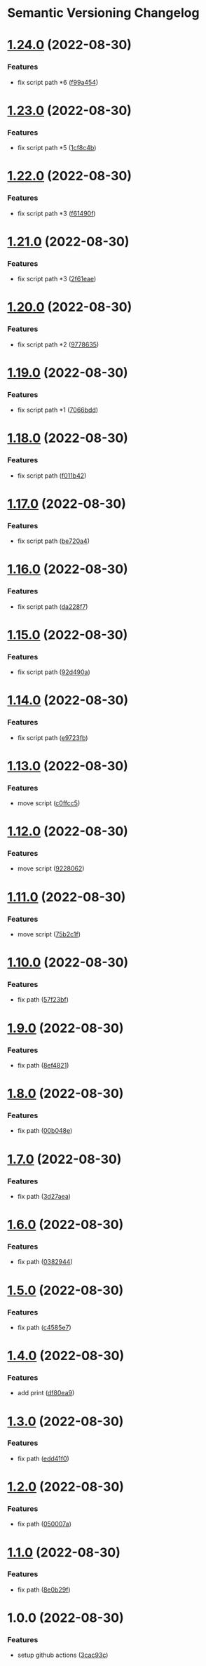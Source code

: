 # Semantic Versioning Changelog

# [1.24.0](https://github.com/adrianostas/flutter-monorepo/compare/v1.23.0...v1.24.0) (2022-08-30)


### Features

* fix script path *6 ([f99a454](https://github.com/adrianostas/flutter-monorepo/commit/f99a4543c67b1a68be15b7064aa924897f9b7b86))

# [1.23.0](https://github.com/adrianostas/flutter-monorepo/compare/v1.22.0...v1.23.0) (2022-08-30)


### Features

* fix script path *5 ([1cf8c4b](https://github.com/adrianostas/flutter-monorepo/commit/1cf8c4be515d9ef2ffcf79501097dda868f01b49))

# [1.22.0](https://github.com/adrianostas/flutter-monorepo/compare/v1.21.0...v1.22.0) (2022-08-30)


### Features

* fix script path *3 ([f61490f](https://github.com/adrianostas/flutter-monorepo/commit/f61490feb522d23682fb476ff7d7a39fe55be894))

# [1.21.0](https://github.com/adrianostas/flutter-monorepo/compare/v1.20.0...v1.21.0) (2022-08-30)


### Features

* fix script path *3 ([2f61eae](https://github.com/adrianostas/flutter-monorepo/commit/2f61eae4bc50a23b0203d7833c2e0319f0f89ae0))

# [1.20.0](https://github.com/adrianostas/flutter-monorepo/compare/v1.19.0...v1.20.0) (2022-08-30)


### Features

* fix script path *2 ([9778635](https://github.com/adrianostas/flutter-monorepo/commit/9778635559fd3e9e95a5b36945dd950bec36427b))

# [1.19.0](https://github.com/adrianostas/flutter-monorepo/compare/v1.18.0...v1.19.0) (2022-08-30)


### Features

* fix script path *1 ([7066bdd](https://github.com/adrianostas/flutter-monorepo/commit/7066bddf2104b3b8ddf7433e1fa345bb6e135aae))

# [1.18.0](https://github.com/adrianostas/flutter-monorepo/compare/v1.17.0...v1.18.0) (2022-08-30)


### Features

* fix script path ([f011b42](https://github.com/adrianostas/flutter-monorepo/commit/f011b421b881bdeebc183c3ecdb8078c265641b8))

# [1.17.0](https://github.com/adrianostas/flutter-monorepo/compare/v1.16.0...v1.17.0) (2022-08-30)


### Features

* fix script path ([be720a4](https://github.com/adrianostas/flutter-monorepo/commit/be720a483c417280678491b43b1458933e365754))

# [1.16.0](https://github.com/adrianostas/flutter-monorepo/compare/v1.15.0...v1.16.0) (2022-08-30)


### Features

* fix script path ([da228f7](https://github.com/adrianostas/flutter-monorepo/commit/da228f7918d5bd9981641df67c4a4d5af142a921))

# [1.15.0](https://github.com/adrianostas/flutter-monorepo/compare/v1.14.0...v1.15.0) (2022-08-30)


### Features

* fix script path ([92d490a](https://github.com/adrianostas/flutter-monorepo/commit/92d490a9a6bc9c5ba13449f51b99e4437fc93e8b))

# [1.14.0](https://github.com/adrianostas/flutter-monorepo/compare/v1.13.0...v1.14.0) (2022-08-30)


### Features

* fix script path ([e9723fb](https://github.com/adrianostas/flutter-monorepo/commit/e9723fb0017305f676fedce0d9b3bc2b692ca748))

# [1.13.0](https://github.com/adrianostas/flutter-monorepo/compare/v1.12.0...v1.13.0) (2022-08-30)


### Features

* move script ([c0ffcc5](https://github.com/adrianostas/flutter-monorepo/commit/c0ffcc5050f98b268aec00ddd594e0a9b611d938))

# [1.12.0](https://github.com/adrianostas/flutter-monorepo/compare/v1.11.0...v1.12.0) (2022-08-30)


### Features

* move script ([9228062](https://github.com/adrianostas/flutter-monorepo/commit/9228062d23b3e1901162a6af09278408625bf6a1))

# [1.11.0](https://github.com/adrianostas/flutter-monorepo/compare/v1.10.0...v1.11.0) (2022-08-30)


### Features

* move script ([75b2c1f](https://github.com/adrianostas/flutter-monorepo/commit/75b2c1fcc702fd4509933cc76395f882fbf0b72b))

# [1.10.0](https://github.com/adrianostas/flutter-monorepo/compare/v1.9.0...v1.10.0) (2022-08-30)


### Features

* fix path ([57f23bf](https://github.com/adrianostas/flutter-monorepo/commit/57f23bf5be83ecfaf3328213356d031ad57000da))

# [1.9.0](https://github.com/adrianostas/flutter-monorepo/compare/v1.8.0...v1.9.0) (2022-08-30)


### Features

* fix path ([8ef4821](https://github.com/adrianostas/flutter-monorepo/commit/8ef48217a0a045561fbcf4f8a37e6db3dfd5cf47))

# [1.8.0](https://github.com/adrianostas/flutter-monorepo/compare/v1.7.0...v1.8.0) (2022-08-30)


### Features

* fix path ([00b048e](https://github.com/adrianostas/flutter-monorepo/commit/00b048e5c3d93433c2533dec41089e36114f7a08))

# [1.7.0](https://github.com/adrianostas/flutter-monorepo/compare/v1.6.0...v1.7.0) (2022-08-30)


### Features

* fix path ([3d27aea](https://github.com/adrianostas/flutter-monorepo/commit/3d27aea64489403de024cca5cddaefdb95062ba8))

# [1.6.0](https://github.com/adrianostas/flutter-monorepo/compare/v1.5.0...v1.6.0) (2022-08-30)


### Features

* fix path ([0382944](https://github.com/adrianostas/flutter-monorepo/commit/03829448d6820437df4f98226354d65996fe7beb))

# [1.5.0](https://github.com/adrianostas/flutter-monorepo/compare/v1.4.0...v1.5.0) (2022-08-30)


### Features

* fix path ([c4585e7](https://github.com/adrianostas/flutter-monorepo/commit/c4585e780ca5cdd81e0e5b50d6236974aa98c4ce))

# [1.4.0](https://github.com/adrianostas/flutter-monorepo/compare/v1.3.0...v1.4.0) (2022-08-30)


### Features

* add print ([df80ea9](https://github.com/adrianostas/flutter-monorepo/commit/df80ea92a8639e60dafc64c6a9a13346a8260ca3))

# [1.3.0](https://github.com/adrianostas/flutter-monorepo/compare/v1.2.0...v1.3.0) (2022-08-30)


### Features

* fix path ([edd41f0](https://github.com/adrianostas/flutter-monorepo/commit/edd41f0dd41c2bff87d8c9ad48f10496c6d76abd))

# [1.2.0](https://github.com/adrianostas/flutter-monorepo/compare/v1.1.0...v1.2.0) (2022-08-30)


### Features

* fix path ([050007a](https://github.com/adrianostas/flutter-monorepo/commit/050007a9e9b066bdeca061fc197af9844435be86))

# [1.1.0](https://github.com/adrianostas/flutter-monorepo/compare/v1.0.0...v1.1.0) (2022-08-30)


### Features

* fix path ([8e0b29f](https://github.com/adrianostas/flutter-monorepo/commit/8e0b29f556aa0ca244225cdaf6aa0c5055802e01))

# 1.0.0 (2022-08-30)


### Features

* setup github actions ([3cac93c](https://github.com/adrianostas/flutter-monorepo/commit/3cac93c7d1fef0858a1a903b2f0a8c0e152b2753))
